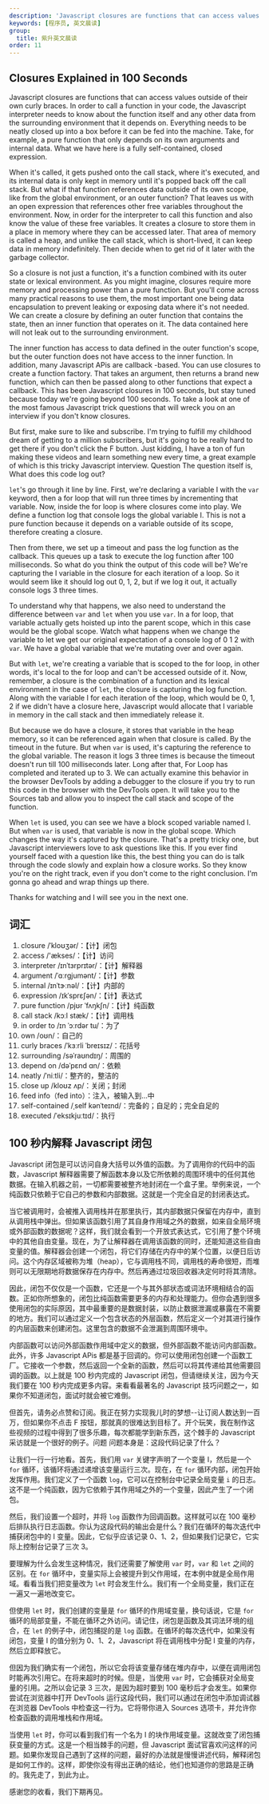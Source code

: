 ```yaml
---
description: 'Javascript closures are functions that can access values outside of their own curly braces.'
keywords: [程序员, 英文晨读]
group:
  title: 紫升英文晨读
order: 11
---
```


## Closures Explained in 100 Seconds

Javascript closures are functions that can access values outside of their own curly braces. In order to call a function in your code, the Javascript interpreter needs to know about the function itself and any other data from the surrounding environment that it depends on. Everything needs to be neatly closed up into a box before it can be fed into the machine. Take, for example, a pure function that only depends on its own arguments and internal data. What we have here is a fully self-contained, closed expression.

When it's called, it gets pushed onto the call stack, where it's executed, and its internal data is only kept in memory until it's popped back off the call stack. But what if that function references data outside of its own scope, like from the global environment, or an outer function? That leaves us with an open expression that references other free variables throughout the environment. Now, in order for the interpreter to call this function and also know the value of these free variables. It creates a closure to store them in a place in memory where they can be accessed later. That area of memory is called a heap, and unlike the call stack, which is short-lived, it can keep data in memory indefinitely. Then decide when to get rid of it later with the garbage collector.

So a closure is not just a function, it's a function combined with its outer state or lexical environment. As you might imagine, closures require more memory and processing power than a pure function. But you'll come across many practical reasons to use them, the most important one being data encapsulation to prevent leaking or exposing data where it's not needed. We can create a closure by defining an outer function that contains the state, then an inner function that operates on it. The data contained here will not leak out to the surrounding environment.

The inner function has access to data defined in the outer function's scope, but the outer function does not have access to the inner function. In addition, many Javascript APis are callback -based. You can use closures to create a function factory. That takes an argument, then returns a brand new function, which can then be passed along to other functions that expect a callback. This has been Javascript closures in 100 seconds, but stay tuned because today we're going beyond 100 seconds. To take a look at one of the most famous Javascript trick questions that will wreck you on an interview if you don't know closures.

But first, make sure to like and subscribe. I'm trying to fulfill my childhood dream of getting to a million subscribers, but it's going to be really hard to get there if you don't click the F button. Just kidding, I have a ton of fun making these videos and learn something new every time, a great example of which is this tricky Javascript interview. Question The question itself is, What does this code log out?

`let`'s go through it line by line. First, we're declaring a variable I with the `var` keyword, then a for loop that will run three times by incrementing that variable. Now, inside the for loop is where closures come into play. We define a function log that console logs the global variable I. This is not a pure function because it depends on a variable outside of its scope, therefore creating a closure.

Then from there, we set up a timeout and pass the log function as the callback. This queues up a task to execute the log function after 100 milliseconds. So what do you think the output of this code will be? We're capturing the I variable in the closure for each iteration of a loop. So it would seem like it should log out 0, 1, 2, but if we log it out, it actually console logs 3 three times.

To understand why that happens, we also need to understand the difference between `var` and `let` when you use `var`. In a for loop, that variable actually gets hoisted up into the parent scope, which in this case would be the global scope. Watch what happens when we change the variable to let we get our original expectation of a console log of 0 1 2 with `var`. We have a global variable that we're mutating over and over again.

But with `let`, we're creating a variable that is scoped to the for loop, in other words, it's local to the for loop and can't be accessed outside of it. Now, remember, a closure is the combination of a function and its lexical environment in the case of `let`, the closure is capturing the log function. Along with the variable I for each iteration of the loop, which would be 0, 1, 2 if we didn't have a closure here, Javascript would allocate that I variable in memory in the call stack and then immediately release it.

But because we do have a closure, it stores that variable in the heap memory, so it can be referenced again when that closure is called. By the timeout in the future. But when `var` is used, it's capturing the reference to the global variable. The reason it logs 3 three times is because the timeout doesn't run till 100 milliseconds later. Long after that, For Loop has completed and iterated up to 3. We can actually examine this behavior in the browser DevTools by adding a debugger to the closure if you try to run this code in the browser with the DevTools open. It will take you to the Sources tab and allow you to inspect the call stack and scope of the function.

When `let` is used, you can see we have a block scoped variable named I. But when `var` is used, that variable is now in the global scope. Which changes the way it's captured by the closure. That's a pretty tricky one, but Javascript interviewers love to ask questions like this. If you ever find yourself faced with a question like this, the best thing you can do is talk through the code slowly and explain how a closure works. So they know you're on the right track, even if you don't come to the right conclusion. I'm gonna go ahead and wrap things up there.

Thanks for watching and I will see you in the next one.

## 词汇

1. closure /ˈkloʊʒər/：【计】闭包
1. access /'ækses/：【计】访问
1. interpreter /ɪnˈtɜrprɪtər/：【计】解释器
1. argument /ˈɑːrɡjumənt/：【计】参数
1. internal /ɪnˈtɝːnəl/：【计】内部的
1. expression /ɪkˈsprɛʃən/：【计】表达式
1. pure function /pjʊr ˈfʌŋkʃn/：【计】纯函数
1. call stack /kɔːl stæk/：【计】调用栈
1. in order to /ɪn ˈɔːrdər tu/：为了
1. own /oʊn/：自己的
1. curly braces /ˈkɜːrli ˈbreɪsɪz/：花括号
1. surrounding /səˈraʊndɪŋ/：周围的
1. depend on /dəˈpɛnd ɑn/：依赖
1. neatly /ˈniːtli/：整齐的，整洁的
1. close up /kloʊz ʌp/：关闭；封闭
1. feed info（fed into）：注入，被输入到...中
1. self-contained /ˌself kənˈteɪnd/：完备的；自足的；完全自足的
1. executed /ˈeksɪkjuːtɪd/：执行

## 100 秒内解释 Javascript 闭包

Javascript 闭包是可以访问自身大括号以外值的函数。为了调用你的代码中的函数，Javascript 解释器需要了解函数本身以及它所依赖的周围环境中的任何其他数据。在输入机器之前，一切都需要被整齐地封闭在一个盒子里。举例来说，一个纯函数只依赖于它自己的参数和内部数据。这就是一个完全自足的封闭表达式。

当它被调用时，会被推入调用栈并在那里执行，其内部数据只保留在内存中，直到从调用栈中弹出。但如果该函数引用了其自身作用域之外的数据，如来自全局环境或外部函数的数据呢？这样，我们就会看到一个开放式表达式，它引用了整个环境中的其他自由变量。现在，为了让解释器在调用该函数的同时，还能知道这些自由变量的值。解释器会创建一个闭包，将它们存储在内存中的某个位置，以便日后访问。这个内存区域被称为堆（heap），它与调用栈不同，调用栈的寿命很短，而堆则可以无限期地将数据保存在内存中。然后再通过垃圾回收器决定何时将其清除。

因此，闭包不仅仅是一个函数，它还是一个与其外部状态或词法环境相结合的函数。正如你所想象的，闭包比纯函数需要更多的内存和处理能力。但你会遇到很多使用闭包的实际原因，其中最重要的是数据封装，以防止数据泄漏或暴露在不需要的地方。我们可以通过定义一个包含状态的外层函数，然后定义一个对其进行操作的内层函数来创建闭包。这里包含的数据不会泄漏到周围环境中。

内部函数可以访问外部函数作用域中定义的数据，但外部函数不能访问内部函数。此外，许多 Javascript APis 都是基于回调的。你可以使用闭包创建一个函数工厂。它接收一个参数，然后返回一个全新的函数，然后可以将其传递给其他需要回调的函数。以上就是 100 秒内完成的 Javascript 闭包，但请继续关注，因为今天我们要在 100 秒内完成更多内容。来看看最著名的 Javascript 技巧问题之一，如果你不知道闭包，面试时就会被它难倒。

但首先，请务必点赞和订阅。我正在努力实现我儿时的梦想--让订阅人数达到一百万，但如果你不点击 F 按钮，那就真的很难达到目标了。开个玩笑，我在制作这些视频的过程中得到了很多乐趣，每次都能学到新东西，这个棘手的 Javascript 采访就是一个很好的例子。问题 问题本身是：这段代码记录了什么？

让我们一行一行地看。首先，我们用 `var` 关键字声明了一个变量 I，然后是一个 `for` 循环，该循环将通过递增该变量运行三次。现在，在 `for` 循环内部，闭包开始发挥作用。我们定义了一个函数 `log`，它可以在控制台中记录全局变量 `i` 的日志。这不是一个纯函数，因为它依赖于其作用域之外的一个变量，因此产生了一个闭包。

然后，我们设置一个超时，并将 `log` 函数作为回调函数。这样就可以在 100 毫秒后排队执行日志函数。你认为这段代码的输出会是什么？我们在循环的每次迭代中捕获闭包中的 I 变量。因此，它似乎应该记录 0、1、2，但如果我们记录它，它实际上控制台记录了三次 3。

要理解为什么会发生这种情况，我们还需要了解使用 `var` 时，`var` 和 `let` 之间的区别。在 `for` 循环中，变量实际上会被提升到父作用域，在本例中就是全局作用域。看看当我们把变量改为 `let` 时会发生什么。我们有一个全局变量，我们正在一遍又一遍地改变它。

但使用 `let` 时，我们创建的变量是 `for` 循环的作用域变量，换句话说，它是 `for` 循环的局部变量，不能在循环之外访问。请记住，闭包是函数及其词法环境的组合，在 `let` 的例子中，闭包捕捉的是 `log` 函数。在循环的每次迭代中，如果没有闭包，变量 I 的值分别为 0、1、2，Javascript 将在调用栈中分配 I 变量的内存，然后立即释放它。

但因为我们确实有一个闭包，所以它会将该变量存储在堆内存中，以便在调用闭包时能再次引用它。在将来超时的时候。但是，当使用 `var` 时，它会捕获对全局变量的引用。之所以会记录 3 三次，是因为超时要到 100 毫秒后才会发生。如果你尝试在浏览器中打开 DevTools 运行这段代码，我们可以通过在闭包中添加调试器在浏览器 DevTools 中检查这一行为。它将带你进入 Sources 选项卡，并允许你检查函数的调用堆栈和作用域。

当使用 `let` 时，你可以看到我们有一个名为 I 的块作用域变量。这就改变了闭包捕获变量的方式。这是一个相当棘手的问题，但 Javascript 面试官喜欢问这样的问题。如果你发现自己遇到了这样的问题，最好的办法就是慢慢讲述代码，解释闭包是如何工作的。这样，即使你没有得出正确的结论，他们也知道你的思路是正确的。我先走了，到此为止。

感谢您的收看，我们下期再见。
